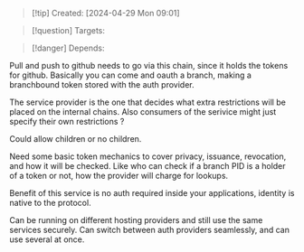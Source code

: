 
>[!tip] Created: [2024-04-29 Mon 09:01]

>[!question] Targets: 

>[!danger] Depends: 

Pull and push to github needs to go via this chain, since it holds the tokens for github.
Basically you can come and oauth a branch, making a branchbound token stored with the auth provider.  

The service provider is the one that decides what extra restrictions will be placed on the internal chains.  Also consumers of the serivice might just specify their own restrictions ?

Could allow children or no children.



Need some basic token mechanics to cover privacy, issuance, revocation, and how it will be checked.  Like who can check if a branch PID is a holder of a token or not, how the provider will charge for lookups.

Benefit of this service is no auth required inside your applications, identity is native to the protocol.

Can be running on different hosting providers and still use the same services securely.
Can switch between auth providers seamlessly, and can use several at once.